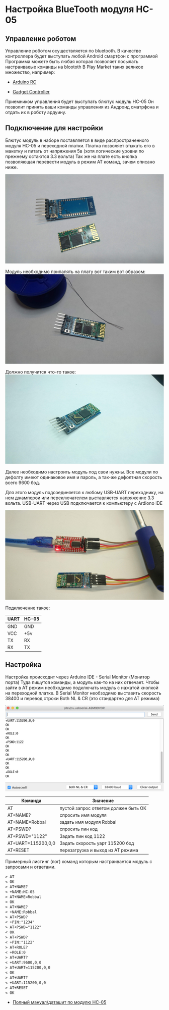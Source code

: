 Настройка BlueTooth модуля HC-05
===

Управление роботом
---

Управление роботом осуществляется по bluetooth.
В качестве контроллера будет выступать любой Android смартфон с программой
Программа можете быть любая которая позволяет посылать настраиваеые команды на bloototh
В Play Market таких великое множество, например:

- [Arduino RC](https://play.google.com/store/apps/details?id=eu.jahnestacado.arduinorc)

- [Gadget Controller](https://play.google.com/store/apps/details?id=com.krio.gadgetcontroller)

Приемником управления будет выступать блютус модуль HC-05
Он позволит принять ваши команды управления из Андроид сматрфона и отдать их в роботу ардуину.


Подключение для настройки
---

Блютус модуль в наборе поставляется в виде распространенного модуля HC-05 и переходной платки.
Платка позволяет втыкать его в макетку и питать от напряжения 5в (хотя логические уровни по прежнему остаются 3.3 вольта)
Так же на плате есть кнопка позволяющая перевести модуль в режим AT команд, зачем описано ниже.

![Image](https://raw.githubusercontent.com/minsk-hackerspace/Robbal/master/images/DSC_8933.jpg)

Модуль необходимо припапять на плату вот таким вот образом:
![Image](https://raw.githubusercontent.com/minsk-hackerspace/Robbal/master/images/DSC_8934.jpg)

Должно получится что-то такое:
![Image](https://raw.githubusercontent.com/minsk-hackerspace/Robbal/master/images/DSC_8984.jpg)

Далее необходимо настроить модуль под свои нужны. Все модули по дефолту имеют одинаковое имя и пароль, а так-же дефолтная скорость всего 9600 бод.

Для этого модуль подсоединяется к любому USB-UART переходнику, на нем джамперои или переключателем выставляется напряжение 3.3 вольта. USB-UART через USB подключается к компьютеру с Ardiono IDE

![Image](https://raw.githubusercontent.com/minsk-hackerspace/Robbal/master/images/DSC_8991.jpg)

Подключение такое:

UART | HC-05
--- | ---
GND | GND
VCC | +5v
TX | RX
RX | TX

Настройка
---

Настройка происходит через Arduino IDE - Serial Monitor (Монитор порта) 
Туда пишутся команды, а модуль как-то на них отвечает.
Чтобы зайти в AT режим необходимо подключать модуль с нажатой кнопкой на переходной платке.
В Serial Monitor необзодимо выставить скорость 38400 и перевод строки Both NL & CR (это стандартно для AT режима) 

![Image](https://raw.githubusercontent.com/minsk-hackerspace/Robbal/master/images/Screen_29.png)

Команда | Значение
--- | ---
AT | пустой запрос ответом должен быть OK
AT+NAME? | спросить имя модуля
AT+NAME=Robbal | задать имя модуля Robbal
AT+PSWD? | спросить пин код
AT+PSWD="1122" | Задать пин код 1122
AT+UART=115200,0,0 | Задать скорость уарт 115200 бод
AT+RESET | перезагрузка и выход из AT режима

Примерный листинг (лог) команд которым настраивается модуль с запросами и ответами.
```
> AT
< OK
> AT+NAME?
< +NAME:HC-05
> AT+NAME=Robbal
< OK
> AT+NAME?
< +NAME:Robbal
> AT+PSWD?
< +PIN:"1234"
> AT+PSWD="1122"
< OK
> AT+PSWD?
< +PIN:"1122"
> AT+ROLE?
< +ROLE:0
> AT+UART?
< +UART:9600,0,0
> AT+UART=115200,0,0
< OK
> AT+UART?
< +UART:115200,0,0
> AT+RESET
< OK
```

- [Полный мануал/даташит по модулю HC-05](http://www.electronicaestudio.com/docs/istd016A.pdf)
